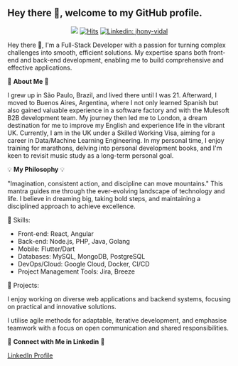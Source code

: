 ## Hey there 👋, welcome to my GitHub profile.

<div align="center" width="50">

![](https://komarev.com/ghpvc/?username=mrjhonyvidalD&style=flat&color=orange&label=PROFILE+VIEWS)
[![Hits](https://hits.seeyoufarm.com/api/count/incr/badge.svg?url=https%3A%2F%2Fgithub.com%2Fmrjhonyvidal&count_bg=%2379C83D&title_bg=%23555555&icon=mediafire.svg&icon_color=%23E7E7E7&title=HITS&edge_flat=false)](https://hits.seeyoufarm.com)
[![Linkedin: jhony-vidal](https://img.shields.io/badge/-jhonyvidal-blue?style=flat-square&logo=Linkedin&logoColor=white&link=https://www.linkedin.com/in/jhony-vidal/)](https://www.linkedin.com/in/jhony-vidal/)
</div>

Hey there 👋, I'm a Full-Stack Developer with a passion for turning complex challenges into smooth, efficient solutions. My expertise spans both front-end and back-end development, enabling me to build comprehensive and effective applications.

🌟 **About Me** 🌟

I grew up in São Paulo, Brazil, and lived there until I was 21. Afterward, I moved to Buenos Aires, Argentina, where I not only learned Spanish but also gained valuable experience in a software factory and with the Mulesoft B2B development team. My journey then led me to London, a dream destination for me to improve my English and experience life in the vibrant UK. Currently, I am in the UK under a Skilled Working Visa, aiming for a career in Data/Machine Learning Engineering. In my personal time, I enjoy training for marathons, delving into personal development books, and I'm keen to revisit music study as a long-term personal goal.

💡 **My Philosophy** 💡

"Imagination, consistent action, and discipline can move mountains." This mantra guides me through the ever-evolving landscape of technology and life. I believe in dreaming big, taking bold steps, and maintaining a disciplined approach to achieve excellence.


🔨 Skills:

- Front-end: React, Angular
- Back-end: Node.js, PHP, Java, Golang
- Mobile: Flutter/Dart
- Databases: MySQL, MongoDB, PostgreSQL
- DevOps/Cloud: Google Cloud, Docker, CI/CD
- Project Management Tools: Jira, Breeze

🚀 Projects:

I enjoy working on diverse web applications and backend systems, focusing on practical and innovative solutions.

I utilise agile methods for adaptable, iterative development, and emphasise teamwork with a focus on open communication and shared responsibilities.

🔗 **Connect with Me in Linkedin** 🔗

[LinkedIn Profile](https://www.linkedin.com/in/jhony-vidal/)
